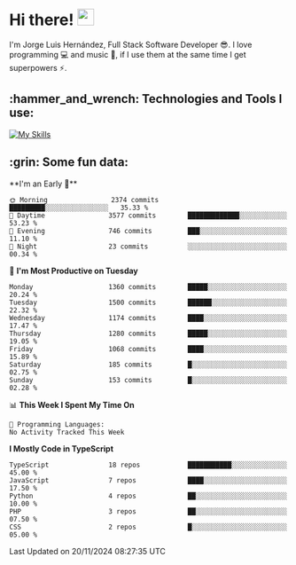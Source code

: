 <h1 align="left">
 <abc>
  <br>Hi there! <img src="https://user-images.githubusercontent.com/42378118/110234147-e3259600-7f4e-11eb-95be-0c4047144dea.gif" width="30"><br>
 </abc>
</h1>

I'm Jorge Luis Hernández, Full Stack Software Developer :sunglasses:. I love programming :computer: and music :musical_score:, if I use them at the same time I get superpowers :zap:. 


<h2 align="left">:hammer_and_wrench: Technologies and Tools I use:</h2>

[![My Skills](https://skillicons.dev/icons?i=js,ts,html,css,py,vue,react,next,nest,postgres,mysql)](https://skillicons.dev)

<h2 align="left">:grin: Some fun data:</h2>
<!--START_SECTION:waka-->
**I'm an Early 🐤** 

```text
🌞 Morning                2374 commits        █████████░░░░░░░░░░░░░░░░   35.33 % 
🌆 Daytime                3577 commits        █████████████░░░░░░░░░░░░   53.23 % 
🌃 Evening                746 commits         ███░░░░░░░░░░░░░░░░░░░░░░   11.10 % 
🌙 Night                  23 commits          ░░░░░░░░░░░░░░░░░░░░░░░░░   00.34 % 
```
📅 **I'm Most Productive on Tuesday** 

```text
Monday                   1360 commits        █████░░░░░░░░░░░░░░░░░░░░   20.24 % 
Tuesday                  1500 commits        ██████░░░░░░░░░░░░░░░░░░░   22.32 % 
Wednesday                1174 commits        ████░░░░░░░░░░░░░░░░░░░░░   17.47 % 
Thursday                 1280 commits        █████░░░░░░░░░░░░░░░░░░░░   19.05 % 
Friday                   1068 commits        ████░░░░░░░░░░░░░░░░░░░░░   15.89 % 
Saturday                 185 commits         █░░░░░░░░░░░░░░░░░░░░░░░░   02.75 % 
Sunday                   153 commits         █░░░░░░░░░░░░░░░░░░░░░░░░   02.28 % 
```


📊 **This Week I Spent My Time On** 

```text
💬 Programming Languages: 
No Activity Tracked This Week
```

**I Mostly Code in TypeScript** 

```text
TypeScript               18 repos            ███████████░░░░░░░░░░░░░░   45.00 % 
JavaScript               7 repos             ████░░░░░░░░░░░░░░░░░░░░░   17.50 % 
Python                   4 repos             ██░░░░░░░░░░░░░░░░░░░░░░░   10.00 % 
PHP                      3 repos             ██░░░░░░░░░░░░░░░░░░░░░░░   07.50 % 
CSS                      2 repos             █░░░░░░░░░░░░░░░░░░░░░░░░   05.00 % 
```




 Last Updated on 20/11/2024 08:27:35 UTC
<!--END_SECTION:waka-->
